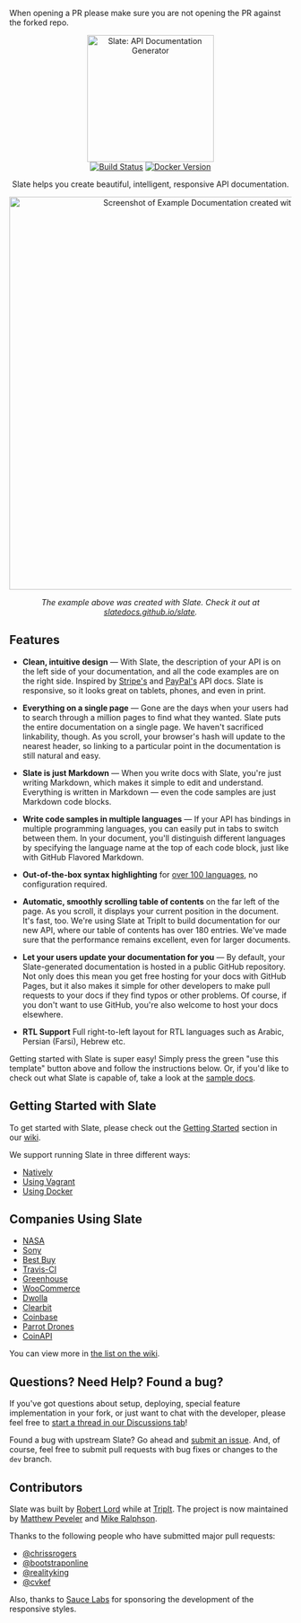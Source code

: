 When opening a PR please make sure you are not opening the PR against the forked repo.

<p align="center">
  <img src="https://raw.githubusercontent.com/slatedocs/img/main/logo-slate.png" alt="Slate: API Documentation Generator" width="226">
  <br>
  <a href="https://github.com/slatedocs/slate/actions?query=workflow%3ABuild+branch%3Amain"><img src="https://github.com/slatedocs/slate/workflows/Build/badge.svg?branch=main" alt="Build Status"></a>
  <a href="https://hub.docker.com/r/slatedocs/slate"><img src="https://img.shields.io/docker/v/slatedocs/slate?sort=semver" alt="Docker Version" /></a>
</p>

<p align="center">Slate helps you create beautiful, intelligent, responsive API documentation.</p>

<p align="center"><img src="https://raw.githubusercontent.com/slatedocs/img/main/screenshot-slate.png" width=700 alt="Screenshot of Example Documentation created with Slate"></p>

<p align="center"><em>The example above was created with Slate. Check it out at <a href="https://slatedocs.github.io/slate">slatedocs.github.io/slate</a>.</em></p>

Features
------------

* **Clean, intuitive design** — With Slate, the description of your API is on the left side of your documentation, and all the code examples are on the right side. Inspired by [Stripe's](https://stripe.com/docs/api) and [PayPal's](https://developer.paypal.com/webapps/developer/docs/api/) API docs. Slate is responsive, so it looks great on tablets, phones, and even in print.

* **Everything on a single page** — Gone are the days when your users had to search through a million pages to find what they wanted. Slate puts the entire documentation on a single page. We haven't sacrificed linkability, though. As you scroll, your browser's hash will update to the nearest header, so linking to a particular point in the documentation is still natural and easy.

* **Slate is just Markdown** — When you write docs with Slate, you're just writing Markdown, which makes it simple to edit and understand. Everything is written in Markdown — even the code samples are just Markdown code blocks.

* **Write code samples in multiple languages** — If your API has bindings in multiple programming languages, you can easily put in tabs to switch between them. In your document, you'll distinguish different languages by specifying the language name at the top of each code block, just like with GitHub Flavored Markdown.

* **Out-of-the-box syntax highlighting** for [over 100 languages](https://github.com/rouge-ruby/rouge/wiki/List-of-supported-languages-and-lexers), no configuration required.

* **Automatic, smoothly scrolling table of contents** on the far left of the page. As you scroll, it displays your current position in the document. It's fast, too. We're using Slate at TripIt to build documentation for our new API, where our table of contents has over 180 entries. We've made sure that the performance remains excellent, even for larger documents.

* **Let your users update your documentation for you** — By default, your Slate-generated documentation is hosted in a public GitHub repository. Not only does this mean you get free hosting for your docs with GitHub Pages, but it also makes it simple for other developers to make pull requests to your docs if they find typos or other problems. Of course, if you don't want to use GitHub, you're also welcome to host your docs elsewhere.

* **RTL Support** Full right-to-left layout for RTL languages such as Arabic, Persian (Farsi), Hebrew etc.

Getting started with Slate is super easy! Simply press the green "use this template" button above and follow the instructions below. Or, if you'd like to check out what Slate is capable of, take a look at the [sample docs](https://slatedocs.github.io/slate/).

Getting Started with Slate
------------------------------

To get started with Slate, please check out the [Getting Started](https://github.com/slatedocs/slate/wiki#getting-started)
section in our [wiki](https://github.com/slatedocs/slate/wiki).

We support running Slate in three different ways:
* [Natively](https://github.com/slatedocs/slate/wiki/Using-Slate-Natively)
* [Using Vagrant](https://github.com/slatedocs/slate/wiki/Using-Slate-in-Vagrant)
* [Using Docker](https://github.com/slatedocs/slate/wiki/Using-Slate-in-Docker)

Companies Using Slate
---------------------------------

* [NASA](https://api.nasa.gov)
* [Sony](http://developers.cimediacloud.com)
* [Best Buy](https://bestbuyapis.github.io/api-documentation/)
* [Travis-CI](https://docs.travis-ci.com/api/)
* [Greenhouse](https://developers.greenhouse.io/harvest.html)
* [WooCommerce](http://woocommerce.github.io/woocommerce-rest-api-docs/)
* [Dwolla](https://docs.dwolla.com/)
* [Clearbit](https://clearbit.com/docs)
* [Coinbase](https://developers.coinbase.com/api)
* [Parrot Drones](http://developer.parrot.com/docs/bebop/)
* [CoinAPI](https://docs.coinapi.io/)

You can view more in [the list on the wiki](https://github.com/slatedocs/slate/wiki/Slate-in-the-Wild).

Questions? Need Help? Found a bug?
--------------------

If you've got questions about setup, deploying, special feature implementation in your fork, or just want to chat with the developer, please feel free to [start a thread in our Discussions tab](https://github.com/slatedocs/slate/discussions)!

Found a bug with upstream Slate? Go ahead and [submit an issue](https://github.com/slatedocs/slate/issues). And, of course, feel free to submit pull requests with bug fixes or changes to the `dev` branch.

Contributors
--------------------

Slate was built by [Robert Lord](https://lord.io) while at [TripIt](https://www.tripit.com/). The project is now maintained by [Matthew Peveler](https://github.com/MasterOdin) and [Mike Ralphson](https://github.com/MikeRalphson).

Thanks to the following people who have submitted major pull requests:

- [@chrissrogers](https://github.com/chrissrogers)
- [@bootstraponline](https://github.com/bootstraponline)
- [@realityking](https://github.com/realityking)
- [@cvkef](https://github.com/cvkef)

Also, thanks to [Sauce Labs](http://saucelabs.com) for sponsoring the development of the responsive styles.
